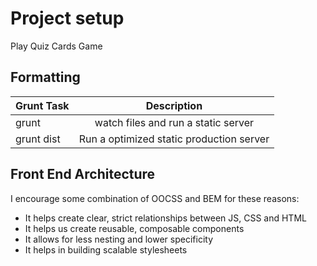# Project setup
Play Quiz Cards Game

## Formatting

| Grunt Task       | Description                                  | 
| ---------------- |:--------------------------------------------:|
| grunt            | watch files and run a static server          |
| grunt dist       | Run a optimized static production server     |



## Front End Architecture

I encourage some combination of OOCSS and BEM for these reasons:
+ It helps create clear, strict relationships between JS, CSS and HTML
+ It helps us create reusable, composable components
+ It allows for less nesting and lower specificity
+ It helps in building scalable stylesheets
